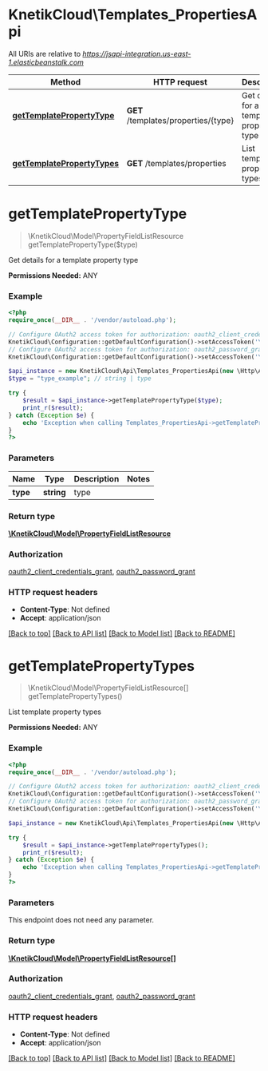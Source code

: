 # KnetikCloud\Templates_PropertiesApi

All URIs are relative to *https://jsapi-integration.us-east-1.elasticbeanstalk.com*

Method | HTTP request | Description
------------- | ------------- | -------------
[**getTemplatePropertyType**](Templates_PropertiesApi.md#getTemplatePropertyType) | **GET** /templates/properties/{type} | Get details for a template property type
[**getTemplatePropertyTypes**](Templates_PropertiesApi.md#getTemplatePropertyTypes) | **GET** /templates/properties | List template property types


# **getTemplatePropertyType**
> \KnetikCloud\Model\PropertyFieldListResource getTemplatePropertyType($type)

Get details for a template property type

<b>Permissions Needed:</b> ANY

### Example
```php
<?php
require_once(__DIR__ . '/vendor/autoload.php');

// Configure OAuth2 access token for authorization: oauth2_client_credentials_grant
KnetikCloud\Configuration::getDefaultConfiguration()->setAccessToken('YOUR_ACCESS_TOKEN');
// Configure OAuth2 access token for authorization: oauth2_password_grant
KnetikCloud\Configuration::getDefaultConfiguration()->setAccessToken('YOUR_ACCESS_TOKEN');

$api_instance = new KnetikCloud\Api\Templates_PropertiesApi(new \Http\Adapter\Guzzle6\Client());
$type = "type_example"; // string | type

try {
    $result = $api_instance->getTemplatePropertyType($type);
    print_r($result);
} catch (Exception $e) {
    echo 'Exception when calling Templates_PropertiesApi->getTemplatePropertyType: ', $e->getMessage(), PHP_EOL;
}
?>
```

### Parameters

Name | Type | Description  | Notes
------------- | ------------- | ------------- | -------------
 **type** | **string**| type |

### Return type

[**\KnetikCloud\Model\PropertyFieldListResource**](../Model/PropertyFieldListResource.md)

### Authorization

[oauth2_client_credentials_grant](../../README.md#oauth2_client_credentials_grant), [oauth2_password_grant](../../README.md#oauth2_password_grant)

### HTTP request headers

 - **Content-Type**: Not defined
 - **Accept**: application/json

[[Back to top]](#) [[Back to API list]](../../README.md#documentation-for-api-endpoints) [[Back to Model list]](../../README.md#documentation-for-models) [[Back to README]](../../README.md)

# **getTemplatePropertyTypes**
> \KnetikCloud\Model\PropertyFieldListResource[] getTemplatePropertyTypes()

List template property types

<b>Permissions Needed:</b> ANY

### Example
```php
<?php
require_once(__DIR__ . '/vendor/autoload.php');

// Configure OAuth2 access token for authorization: oauth2_client_credentials_grant
KnetikCloud\Configuration::getDefaultConfiguration()->setAccessToken('YOUR_ACCESS_TOKEN');
// Configure OAuth2 access token for authorization: oauth2_password_grant
KnetikCloud\Configuration::getDefaultConfiguration()->setAccessToken('YOUR_ACCESS_TOKEN');

$api_instance = new KnetikCloud\Api\Templates_PropertiesApi(new \Http\Adapter\Guzzle6\Client());

try {
    $result = $api_instance->getTemplatePropertyTypes();
    print_r($result);
} catch (Exception $e) {
    echo 'Exception when calling Templates_PropertiesApi->getTemplatePropertyTypes: ', $e->getMessage(), PHP_EOL;
}
?>
```

### Parameters
This endpoint does not need any parameter.

### Return type

[**\KnetikCloud\Model\PropertyFieldListResource[]**](../Model/PropertyFieldListResource.md)

### Authorization

[oauth2_client_credentials_grant](../../README.md#oauth2_client_credentials_grant), [oauth2_password_grant](../../README.md#oauth2_password_grant)

### HTTP request headers

 - **Content-Type**: Not defined
 - **Accept**: application/json

[[Back to top]](#) [[Back to API list]](../../README.md#documentation-for-api-endpoints) [[Back to Model list]](../../README.md#documentation-for-models) [[Back to README]](../../README.md)

